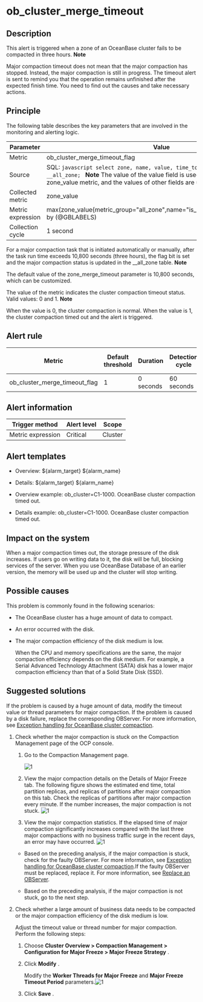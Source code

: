 ob_cluster_merge_timeout 
=============================================



**Description** 
------------------------------------

This alert is triggered when a zone of an OceanBase cluster fails to be compacted in three hours. 
**Note**

Major compaction timeout does not mean that the major compaction has stopped. Instead, the major compaction is still in progress. The timeout alert is sent to remind you that the operation remains unfinished after the expected finish time. You need to find out the causes and take necessary actions.

Principle 
------------------------------

The following table describes the key parameters that are involved in the monitoring and alerting logic. 


|     Parameter     |                                                                                                                                          Value                                                                                                                                           |
|-------------------|------------------------------------------------------------------------------------------------------------------------------------------------------------------------------------------------------------------------------------------------------------------------------------------|
| Metric            | ob_cluster_merge_timeout_flag                                                                                                                                                                                                                                                            |
| Source            | SQL:  ```javascript select zone, name, value, time_to_usec(now()) from __all_zone; ```  **Note**  The value of the value field is used as the value of the zone_value metric, and the values of other fields are used as labels. |
| Collected metric  | zone_value                                                                                                                                                                                                                                                                               |
| Metric expression | max(zone_value{metric_group="all_zone",name="is_merge_timeout",@LABELS}) by (@GBLABELS)                                                                                                                                                                                                  |
| Collection cycle  | 1 second                                                                                                                                                                                                                                                                                 |



For a major compaction task that is initiated automatically or manually, after the task run time exceeds 10,800 seconds (three hours), the flag bit is set and the major compaction status is updated in the __all_zone table. 
**Note**



The default value of the zone_merge_timeout parameter is 10,800 seconds, which can be customized.

The value of the metric indicates the cluster compaction timeout status. Valid values: 0 and 1. 
**Note**



When the value is 0, the cluster compaction is normal. When the value is 1, the cluster compaction timed out and the alert is triggered.

**Alert rule** 
-----------------------------------



|            Metric             | Default threshold | Duration  | Detection cycle | Time before clearance |
|-------------------------------|-------------------|-----------|-----------------|-----------------------|
| ob_cluster_merge_timeout_flag | 1                 | 0 seconds | 60 seconds      | 5 minutes             |



**Alert information** 
------------------------------------------



|  Trigger method   | Alert level |  Scope  |
|-------------------|-------------|---------|
| Metric expression | Critical    | Cluster |



**Alert templates** 
----------------------------------------

* Overview: ${alarm_target} ${alarm_name}

  

* Details: ${alarm_target} ${alarm_name}

  

* Overview example: ob_cluster=C1-1000. OceanBase cluster compaction timed out.

  

* Details example: ob_cluster=C1-1000. OceanBase cluster compaction timed out.

  




**Impact on the system** 
---------------------------------------------

When a major compaction times out, the storage pressure of the disk increases. If users go on writing data to it, the disk will be full, blocking services of the server. When you use OceanBase Database of an earlier version, the memory will be used up and the cluster will stop writing.

**Possible causes** 
----------------------------------------

This problem is commonly found in the following scenarios:

* The OceanBase cluster has a huge amount of data to compact.

  

* An error occurred with the disk.

  

* The major compaction efficiency of the disk medium is low. 

  When the CPU and memory specifications are the same, the major compaction efficiency depends on the disk medium. For example, a Serial Advanced Technology Attachment (SATA) disk has a lower major compaction efficiency than that of a Solid State Disk (SSD).
  




**Suggested solutions** 
--------------------------------------------

If the problem is caused by a huge amount of data, modify the timeout value or thread parameters for major compaction. If the problem is caused by a disk failure, replace the corresponding OBServer. For more information, see [Exception handling for OceanBase cluster compaction](/en-US/4.alarm-reference/4.alarm-appendix/3.handle-oceanbase-cluster-merge-exceptions.md). 

1. Check whether the major compaction is stuck on the Compaction Management page of the OCP console. 

   1. Go to the Compaction Management page.

      ![1](https://help-static-aliyun-doc.aliyuncs.com/assets/img/en-US/6524306461/p402258.png)
      
   
   2. View the major compaction details on the Details of Major Freeze tab. The following figure shows the estimated end time, total partition replicas, and replicas of partitions after major compaction on this tab. Check the replicas of partitions after major compaction every minute. If the number increases, the major compaction is not stuck. ![1](https://help-static-aliyun-doc.aliyuncs.com/assets/img/en-US/6524306461/p402260.png)

      
   
   3. View the major compaction statistics. If the elapsed time of major compaction significantly increases compared with the last three major compactions with no business traffic surge in the recent days, an error may have occurred. ![1](https://help-static-aliyun-doc.aliyuncs.com/assets/img/en-US/6524306461/p402261.png)

      
   

   
   * Based on the preceding analysis, if the major compaction is stuck, check for the faulty OBServer. For more information, see [Exception handling for OceanBase cluster compaction](/en-US/4.alarm-reference/4.alarm-appendix/3.handle-oceanbase-cluster-merge-exceptions.md).[](bik11z)If the faulty OBServer must be replaced, replace it. For more information, see [Replace an OBServer](/en-US/3.ob-cloud-platform/4.manage-clusters/3.basic-operations/8.manage-the-observer-cluster/8.replace-observer.md).

     
   
   * Based on the preceding analysis, if the major compaction is not stuck, go to the next step.

     
   

   

2. Check whether a large amount of business data needs to be compacted or the major compaction efficiency of the disk medium is low. 

   Adjust the timeout value or thread number for major compaction. Perform the following steps:
   1. Choose **Cluster Overview \> Compaction Management \> Configuration for Major Freeze \> Major Freeze Strategy** .

      
   
   2. Click **Modify** . 

      Modify the **Worker Threads for Major Freeze** and **Major Freeze Timeout Period** parameters.![1](https://help-static-aliyun-doc.aliyuncs.com/assets/img/en-US/6524306461/p402252.png)
      
   
   3. Click **Save** .

      
   

   




